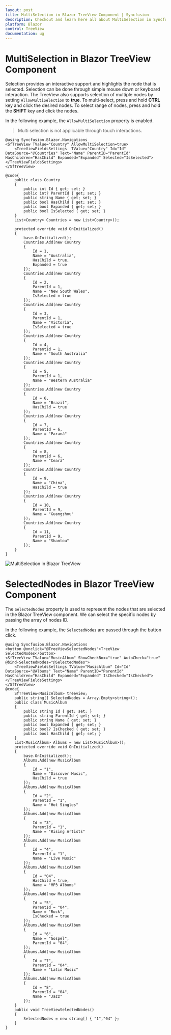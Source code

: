 ```yaml
---
layout: post
title: MultiSelection in Blazor TreeView Component | Syncfusion
description: Checkout and learn here all about MultiSelection in Syncfusion Blazor TreeView component and much more.
platform: Blazor
control: TreeView
documentation: ug
---
```


# MultiSelection in Blazor TreeView Component

Selection provides an interactive support and highlights the node that is selected. Selection can be done through simple mouse down or keyboard interaction. The TreeView also supports selection of multiple nodes by setting `AllowMultiSelection` to **true**. To multi-select, press and hold **CTRL** key and click the desired nodes. To select range of nodes, press and hold the **SHIFT** key and click the nodes.

In the following example, the `AllowMultiSelection` property is enabled.

> Multi selection is not applicable through touch interactions.

```cshtml
@using Syncfusion.Blazor.Navigations
<SfTreeView TValue="Country" AllowMultiSelection=true>
    <TreeViewFieldsSettings  TValue="Country" Id="Id" DataSource="@Countries" Text="Name" ParentID="ParentId" HasChildren="HasChild" Expanded="Expanded" Selected="IsSelected"></TreeViewFieldsSettings>
</SfTreeView>

@code{
    public class Country
    {
        public int Id { get; set; }
        public int? ParentId { get; set; }
        public string Name { get; set; }
        public bool HasChild { get; set; }
        public bool Expanded { get; set; }
        public bool IsSelected { get; set; }
    }
    List<Country> Countries = new List<Country>();

    protected override void OnInitialized()
    {
        base.OnInitialized();
        Countries.Add(new Country
        {
            Id = 1,
            Name = "Australia",
            HasChild = true,
            Expanded = true
        });
        Countries.Add(new Country
        {
            Id = 2,
            ParentId = 1,
            Name = "New South Wales",
            IsSelected = true
        });
        Countries.Add(new Country
        {
            Id = 3,
            ParentId = 1,
            Name = "Victoria",
            IsSelected = true
        });
        Countries.Add(new Country
        {
            Id = 4,
            ParentId = 1,
            Name = "South Australia"
        });
        Countries.Add(new Country
        {
            Id = 5,
            ParentId = 1,
            Name = "Western Australia"
        });
        Countries.Add(new Country
        {
            Id = 6,
            Name = "Brazil",
            HasChild = true
        });
        Countries.Add(new Country
        {
            Id = 7,
            ParentId = 6,
            Name = "Paraná"
        });
        Countries.Add(new Country
        {
            Id = 8,
            ParentId = 6,
            Name = "Ceará"
        });
        Countries.Add(new Country
        {
            Id = 9,
            Name = "China",
            HasChild = true
        });
        Countries.Add(new Country
        {
            Id = 10,
            ParentId = 9,
            Name = "Guangzhou"
        });
        Countries.Add(new Country
        {
            Id = 11,
            ParentId = 9,
            Name = "Shantou"
        });
    }
}

```

![MultiSelection in Blazor TreeView](./images/blazor-treeview-multi-selection.png)

# SelectedNodes in Blazor TreeView Component

The `SelectedNodes` property is used to represent the nodes that are selected in the Blazor TreeView component. We can select the specific nodes by passing the array of nodes ID.

In the following example, the `SelectedNodes` are passed through the button click.

```cshtml
@using Syncfusion.Blazor.Navigations
<button @onclick="@TreeViewSelectedNodes">TreeView SelectedNodes</button>
<SfTreeView TValue="MusicAlbum" ShowCheckBox="true" AutoCheck="true" @bind-SelectedNodes="@SelectedNodes">
    <TreeViewFieldsSettings TValue="MusicAlbum" Id="Id" DataSource="@Albums" Text="Name" ParentID="ParentId" HasChildren="HasChild" Expanded="Expanded" IsChecked="IsChecked"></TreeViewFieldsSettings>
</SfTreeView>
@code{
    SfTreeView<MusicAlbum> treeview;
    public string[] SelectedNodes = Array.Empty<string>();
    public class MusicAlbum
    {
        public string Id { get; set; }
        public string ParentId { get; set; }
        public string Name { get; set; }
        public bool Expanded { get; set; }
        public bool? IsChecked { get; set; }
        public bool HasChild { get; set; }
    }
    List<MusicAlbum> Albums = new List<MusicAlbum>();
    protected override void OnInitialized()
    {
        base.OnInitialized();
        Albums.Add(new MusicAlbum
        {
            Id = "1",
            Name = "Discover Music",
            HasChild = true
        });
        Albums.Add(new MusicAlbum
        {
            Id = "2",
            ParentId = "1",
            Name = "Hot Singles"
        });
        Albums.Add(new MusicAlbum
        {
            Id = "3",
            ParentId = "1",
            Name = "Rising Artists"
        });
        Albums.Add(new MusicAlbum
        {
            Id = "4",
            ParentId = "1",
            Name = "Live Music"
        });
        Albums.Add(new MusicAlbum
        {
            Id = "04",
            HasChild = true,
            Name = "MP3 Albums"           
        });
        Albums.Add(new MusicAlbum
        {
            Id = "5",
            ParentId = "04",
            Name = "Rock",
            IsChecked = true
        });
        Albums.Add(new MusicAlbum
        {
            Id = "6",
            Name = "Gospel",
            ParentId = "04",
        });
        Albums.Add(new MusicAlbum
        {
            Id = "7",
            ParentId = "04",
            Name = "Latin Music"
        });
        Albums.Add(new MusicAlbum
        {
            Id = "8",
            ParentId = "04",
            Name = "Jazz"
        });
    }
    public void TreeViewSelectedNodes()
    {
        SelectedNodes = new string[] { "1","04" };
    }
}
```